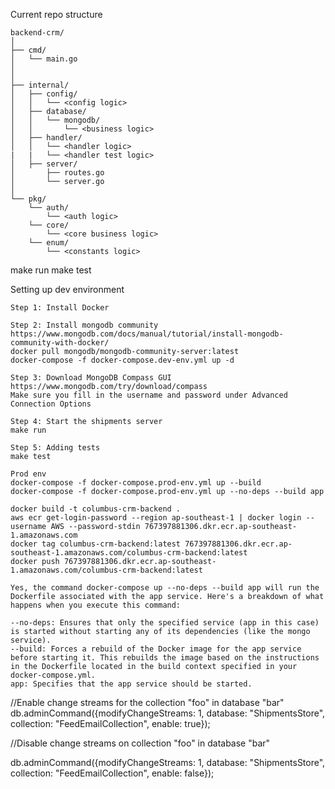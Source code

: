 Current repo structure

```
backend-crm/
│
├── cmd/
│   └── main.go
│
│
├── internal/
│   ├── config/
│   │   └── <config logic>
│   ├── database/
│   │   └── mongodb/
│   │       └── <business logic>
│   ├── handler/
│   │   └── <handler logic>
|   |   └── <handler test logic>
│   ├── server/
│       ├── routes.go
│       └── server.go
│
└── pkg/
    └── auth/
        └── <auth logic>
    └── core/
        └── <core business logic>
    └── enum/
        └── <constants logic>

```

make run
make test

Setting up dev environment

```
Step 1: Install Docker

Step 2: Install mongodb community https://www.mongodb.com/docs/manual/tutorial/install-mongodb-community-with-docker/
docker pull mongodb/mongodb-community-server:latest
docker-compose -f docker-compose.dev-env.yml up -d

Step 3: Download MongoDB Compass GUI
https://www.mongodb.com/try/download/compass
Make sure you fill in the username and password under Advanced Connection Options

Step 4: Start the shipments server
make run

Step 5: Adding tests
make test
```

```
Prod env
docker-compose -f docker-compose.prod-env.yml up --build
docker-compose -f docker-compose.prod-env.yml up --no-deps --build app

docker build -t columbus-crm-backend .
aws ecr get-login-password --region ap-southeast-1 | docker login --username AWS --password-stdin 767397881306.dkr.ecr.ap-southeast-1.amazonaws.com
docker tag columbus-crm-backend:latest 767397881306.dkr.ecr.ap-southeast-1.amazonaws.com/columbus-crm-backend:latest
docker push 767397881306.dkr.ecr.ap-southeast-1.amazonaws.com/columbus-crm-backend:latest

Yes, the command docker-compose up --no-deps --build app will run the Dockerfile associated with the app service. Here's a breakdown of what happens when you execute this command:

--no-deps: Ensures that only the specified service (app in this case) is started without starting any of its dependencies (like the mongo service).
--build: Forces a rebuild of the Docker image for the app service before starting it. This rebuilds the image based on the instructions in the Dockerfile located in the build context specified in your docker-compose.yml.
app: Specifies that the app service should be started.
```

//Enable change streams for the collection "foo" in database "bar"
db.adminCommand({modifyChangeStreams: 1,
database: "ShipmentsStore",
collection: "FeedEmailCollection",
enable: true});

//Disable change streams on collection "foo" in database "bar"

db.adminCommand({modifyChangeStreams: 1,
database: "ShipmentsStore",
collection: "FeedEmailCollection",
enable: false});
